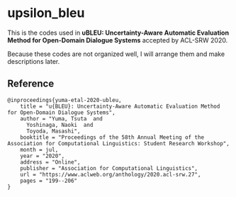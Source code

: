 # upsilon_bleu

This is the codes used in **υBLEU: Uncertainty-Aware Automatic Evaluation Method for Open-Domain Dialogue Systems** accepted by ACL-SRW 2020.

Because these codes are not organized well, I will arrange them and make descriptions later.



## Reference

```
@inproceedings{yuma-etal-2020-ubleu,
    title = "u{BLEU}: Uncertainty-Aware Automatic Evaluation Method for Open-Domain Dialogue Systems",
    author = "Yuma, Tsuta  and
      Yoshinaga, Naoki  and
      Toyoda, Masashi",
    booktitle = "Proceedings of the 58th Annual Meeting of the Association for Computational Linguistics: Student Research Workshop",
    month = jul,
    year = "2020",
    address = "Online",
    publisher = "Association for Computational Linguistics",
    url = "https://www.aclweb.org/anthology/2020.acl-srw.27",
    pages = "199--206"
}
```

